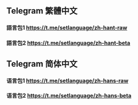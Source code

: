 ## Telegram 繁體中文

#### 語言包1 https://t.me/setlanguage/zh-hant-raw

#### 語言包2 https://t.me/setlanguage/zh-hant-beta

## Telegram 简体中文

#### 语言包1 https://t.me/setlanguage/zh-hans-raw

#### 语言包2 https://t.me/setlanguage/zh-hans-beta
